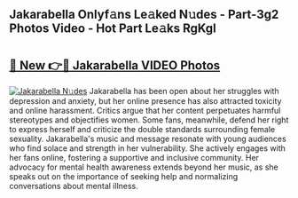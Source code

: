 ## Jakarabella Onlyf𝚊ns Le𝚊ked N𝚞des - Part-3g2 Photos Video - Hot Part Le𝚊ks RgKgl

# <h2><a href="http://ab14376.deff.icu/?id=Jakarabella">🔗 New 👉🔴 Jakarabella VIDEO Photos</a></h2>

[![Jakarabella N𝚞des](https://i.imgur.com/rIISA9y.gif)](http://ab14376.deff.icu/?id=Jakarabella)
Jakarabella has been open about her struggles with depression and anxiety, but her online presence has also attracted toxicity and online harassment. Critics argue that her content perpetuates harmful stereotypes and objectifies women. Some fans, meanwhile, defend her right to express herself and criticize the double standards surrounding female sexuality. Jakarabella's music and message resonate with young audiences who find solace and strength in her vulnerability. She actively engages with her fans online, fostering a supportive and inclusive community. Her advocacy for mental health awareness extends beyond her music, as she speaks out on the importance of seeking help and normalizing conversations about mental illness.
